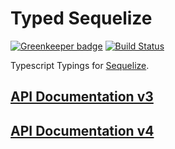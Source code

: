 # Typed Sequelize

[![Greenkeeper badge](https://badges.greenkeeper.io/types/npm-sequelize.svg)](https://greenkeeper.io/)
[![Build Status](https://travis-ci.org/types/npm-sequelize.svg?branch=master)](https://travis-ci.org/types/npm-sequelize)

Typescript Typings for [Sequelize](http://sequelizejs.com).

## [API Documentation v3](http://typed-sequelize.surge.sh/v3)
## [API Documentation v4](http://typed-sequelize.surge.sh/v4)
